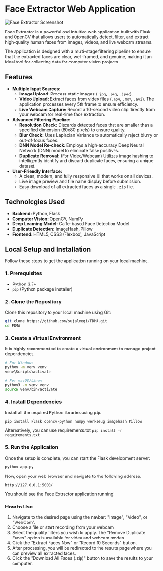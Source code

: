 # Face Extractor Web Application

![Face Extractor Screenshot](https://i.ibb.co/Z1pbx33K/image.png)

Face Extractor is a powerful and intuitive web application built with Flask and OpenCV that allows users to automatically detect, filter, and extract high-quality human faces from images, videos, and live webcam streams.

The application is designed with a multi-stage filtering pipeline to ensure that the extracted faces are clear, well-framed, and genuine, making it an ideal tool for collecting data for computer vision projects.

## Features

* **Multiple Input Sources:**
    * **Image Upload:** Process static images (`.jpg`, `.png`, `.jpeg`).
    * **Video Upload:** Extract faces from video files (`.mp4`, `.mov`, `.avi`). The application processes every 5th frame to ensure efficiency.
    * **Live Webcam Capture:** Record a 10-second video clip directly from your webcam for real-time face extraction.
* **Advanced Filtering Pipeline:**
    * **Resolution Check:** Discards detected faces that are smaller than a specified dimension (80x80 pixels) to ensure quality.
    * **Blur Check:** Uses Laplacian Variance to automatically reject blurry or out-of-focus faces.
    * **DNN Model Re-check:** Employs a high-accuracy Deep Neural Network (DNN) model to eliminate false positives.
    * **Duplicate Removal:** (For Video/Webcam) Utilizes image hashing to intelligently identify and discard duplicate faces, ensuring a unique dataset.
* **User-Friendly Interface:**
    * A clean, modern, and fully responsive UI that works on all devices.
    * Live image preview and file name display before submission.
    * Easy download of all extracted faces as a single `.zip` file.

## Technologies Used

* **Backend:** Python, Flask
* **Computer Vision:** OpenCV, NumPy
* **Deep Learning Model:** Caffe-based Face Detection Model
* **Duplicate Detection:** ImageHash, Pillow
* **Frontend:** HTML5, CSS3 (Flexbox), JavaScript

## Local Setup and Installation

Follow these steps to get the application running on your local machine.

### 1. Prerequisites

* Python 3.7+
* `pip` (Python package installer)

### 2. Clone the Repository

Clone this repository to your local machine using Git:

```bash
git clone https://github.com/sujalnegi/FDMA.git
cd FDMA
```
### 3. Create a Virtual Environment

It is highly recommended to create a virtual environment to manage project dependencies.

```bash
# For Windows
python -m venv venv
venv\Scripts\activate

# For macOS/Linux
python3 -m venv venv
source venv/bin/activate
```
### 4. Install Dependencies

Install all the required Python libraries using `pip`.

```bash
pip install Flask opencv-python numpy werkzeug imagehash Pillow
```
Alternatively, you can use requirements.txt `pip install -r requirements.txt`

### 5. Run the Application

Once the setup is complete, you can start the Flask development server:
```bash
python app.py
```
Now, open your web browser and navigate to the following address:

```
http://127.0.0.1:5000/
```
You should see the Face Extractor application running!

### How to Use
1. Navigate to the desired page using the navbar: "Image", "Video", or "WebCam".
2. Choose a file or start recording from your webcam.
3. Select the quality filters you wish to apply. The "Remove Duplicate Faces" option is available for video and webcam modes.
4. Click the "Extract Faces Now" or "Record 10 Seconds" button.
5. After processing, you will be redirected to the results page where you can preview all extracted faces.
6. Click the "Download All Faces (.zip)" button to save the results to your computer.



